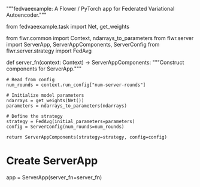"""fedvaeexample: A Flower / PyTorch app for Federated Variational Autoencoder."""

from fedvaeexample.task import Net, get_weights

from flwr.common import Context, ndarrays_to_parameters
from flwr.server import ServerApp, ServerAppComponents, ServerConfig
from flwr.server.strategy import FedAvg


def server_fn(context: Context) -> ServerAppComponents:
    """Construct components for ServerApp."""

    # Read from config
    num_rounds = context.run_config["num-server-rounds"]

    # Initialize model parameters
    ndarrays = get_weights(Net())
    parameters = ndarrays_to_parameters(ndarrays)

    # Define the strategy
    strategy = FedAvg(initial_parameters=parameters)
    config = ServerConfig(num_rounds=num_rounds)

    return ServerAppComponents(strategy=strategy, config=config)


# Create ServerApp
app = ServerApp(server_fn=server_fn)
